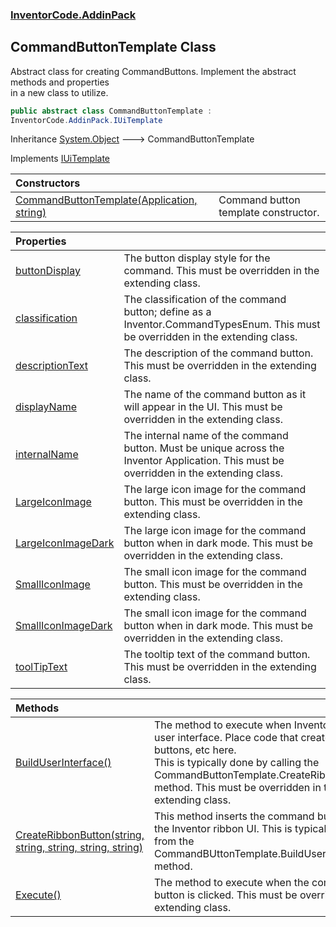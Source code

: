 ### [InventorCode.AddinPack](InventorCode.AddinPack.md 'InventorCode.AddinPack')

## CommandButtonTemplate Class

Abstract class for creating CommandButtons.  Implement the abstract methods and properties  
in a new class to utilize.

```csharp
public abstract class CommandButtonTemplate :
InventorCode.AddinPack.IUiTemplate
```

Inheritance [System.Object](https://docs.microsoft.com/en-us/dotnet/api/System.Object 'System.Object') &#129106; CommandButtonTemplate

Implements [IUiTemplate](InventorCode.AddinPack.IUiTemplate.md 'InventorCode.AddinPack.IUiTemplate')

| Constructors | |
| :--- | :--- |
| [CommandButtonTemplate(Application, string)](InventorCode.AddinPack.CommandButtonTemplate.CommandButtonTemplate(Application,string).md 'InventorCode.AddinPack.CommandButtonTemplate.CommandButtonTemplate(Application, string)') | Command button template constructor. |

| Properties | |
| :--- | :--- |
| [buttonDisplay](InventorCode.AddinPack.CommandButtonTemplate.buttonDisplay.md 'InventorCode.AddinPack.CommandButtonTemplate.buttonDisplay') | The button display style for the command. This must be overridden in the extending class. |
| [classification](InventorCode.AddinPack.CommandButtonTemplate.classification.md 'InventorCode.AddinPack.CommandButtonTemplate.classification') | The classification of the command button; define as a Inventor.CommandTypesEnum. This must be overridden in the extending class. |
| [descriptionText](InventorCode.AddinPack.CommandButtonTemplate.descriptionText.md 'InventorCode.AddinPack.CommandButtonTemplate.descriptionText') | The description of the command button. This must be overridden in the extending class. |
| [displayName](InventorCode.AddinPack.CommandButtonTemplate.displayName.md 'InventorCode.AddinPack.CommandButtonTemplate.displayName') | The name of the command button as it will appear in the UI. This must be overridden in the extending class. |
| [internalName](InventorCode.AddinPack.CommandButtonTemplate.internalName.md 'InventorCode.AddinPack.CommandButtonTemplate.internalName') | The internal name of the command button.  Must be unique across the Inventor Application. This must be overridden in the extending class. |
| [LargeIconImage](InventorCode.AddinPack.CommandButtonTemplate.LargeIconImage.md 'InventorCode.AddinPack.CommandButtonTemplate.LargeIconImage') | The large icon image for the command button. This must be overridden in the extending class. |
| [LargeIconImageDark](InventorCode.AddinPack.CommandButtonTemplate.LargeIconImageDark.md 'InventorCode.AddinPack.CommandButtonTemplate.LargeIconImageDark') | The large icon image for the command button when in dark mode. This must be overridden in the extending class. |
| [SmallIconImage](InventorCode.AddinPack.CommandButtonTemplate.SmallIconImage.md 'InventorCode.AddinPack.CommandButtonTemplate.SmallIconImage') | The small icon image for the command button. This must be overridden in the extending class. |
| [SmallIconImageDark](InventorCode.AddinPack.CommandButtonTemplate.SmallIconImageDark.md 'InventorCode.AddinPack.CommandButtonTemplate.SmallIconImageDark') | The small icon image for the command button when in dark mode. This must be overridden in the extending class. |
| [toolTipText](InventorCode.AddinPack.CommandButtonTemplate.toolTipText.md 'InventorCode.AddinPack.CommandButtonTemplate.toolTipText') | The tooltip text of the command button. This must be overridden in the extending class. |

| Methods | |
| :--- | :--- |
| [BuildUserInterface()](InventorCode.AddinPack.CommandButtonTemplate.BuildUserInterface().md 'InventorCode.AddinPack.CommandButtonTemplate.BuildUserInterface()') | The method to execute when Inventor builds the user interface. Place code that creates ribbon buttons, etc here.<br/>This is typically done by calling the CommandButtonTemplate.CreateRibbonButton() method. This must be overridden in the extending class. |
| [CreateRibbonButton(string, string, string, string, string)](InventorCode.AddinPack.CommandButtonTemplate.CreateRibbonButton(string,string,string,string,string).md 'InventorCode.AddinPack.CommandButtonTemplate.CreateRibbonButton(string, string, string, string, string)') | This method inserts the command button into the Inventor ribbon UI. This is typically called from the CommandBUttonTemplate.BuildUserInterface() method. |
| [Execute()](InventorCode.AddinPack.CommandButtonTemplate.Execute().md 'InventorCode.AddinPack.CommandButtonTemplate.Execute()') | The method to execute when the command button is clicked. This must be overridden in the extending class. |

